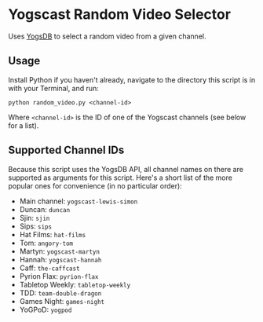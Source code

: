 # Yogscast Random Video Selector

Uses [YogsDB](yogsdb.com) to select a random video from a given channel.

## Usage
Install Python if you haven't already, navigate to the directory this script is in with your Terminal, and run:

```
python random_video.py <channel-id> 
```

Where `<channel-id>` is the ID of one of the Yogscast channels (see below for a list).

## Supported Channel IDs
Because this script uses the YogsDB API, all channel names on there are supported as arguments for this script. Here's a short list of the more popular ones for convenience (in no particular order):

 - Main channel: `yogscast-lewis-simon`
 - Duncan: `duncan`
 - Sjin: `sjin`
 - Sips: `sips`
 - Hat Films: `hat-films`
 - Tom: `angory-tom`
 - Martyn: `yogscast-martyn`
 - Hannah: `yogscast-hannah`
 - Caff: `the-caffcast`
 - Pyrion Flax: `pyrion-flax`
 - Tabletop Weekly: `tabletop-weekly`
 - TDD: `team-double-dragon`
 - Games Night: `games-night`
 - YoGPoD: `yogpod`